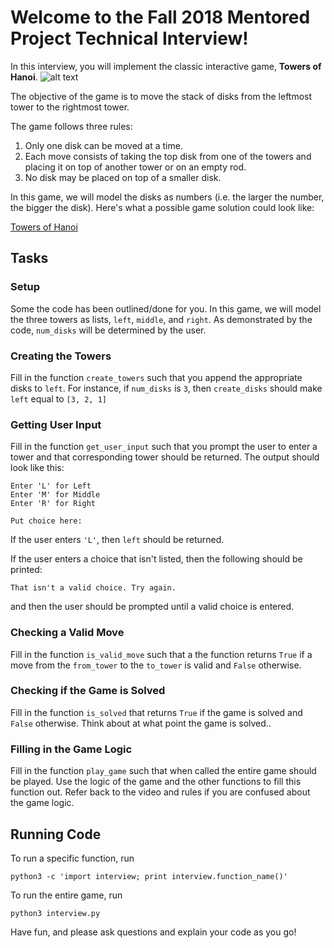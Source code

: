 # Welcome to the Fall 2018 Mentored Project Technical Interview!

In this interview, you will implement the classic interactive game, **Towers of Hanoi**.
![alt text](https://s3.amazonaws.com/codecademy-content/courses/cs-path-stacks/stacks-project/towers.gif "Logo Title Text 1")

The objective of the game is to move the stack of disks from the leftmost tower to the rightmost tower.

The game follows three rules:

1. Only one disk can be moved at a time.
2. Each move consists of taking the top disk from one of the towers and placing it on top of another tower or on an empty rod.
3. No disk may be placed on top of a smaller disk.

In this game, we will model the disks as numbers (i.e. the larger the number, the bigger the disk). Here's what a possible game solution could look like:

[Towers of Hanoi](https://s3.amazonaws.com/codecademy-content/courses/cs-path-stacks/towers.mov)

## Tasks

### Setup
Some the code has been outlined/done for you. In this game, we will model the three towers as lists, `left`, `middle`, and `right`. As demonstrated by the code, `num_disks` will be determined by the user.

### Creating the Towers
Fill in the function `create_towers` such that you append the appropriate disks to `left`. For instance, if `num_disks` is `3`, then `create_disks` should make `left` equal to `[3, 2, 1]`

### Getting User Input
Fill in the function `get_user_input` such that you prompt the user to enter a tower and that corresponding tower should be returned. The output should look like this:
```
Enter 'L' for Left
Enter 'M' for Middle
Enter 'R' for Right

Put choice here: 
```

If the user enters `'L'`, then `left` should be returned.

If the user enters a choice that isn't listed, then the following should be printed:
```
That isn't a valid choice. Try again.
```
and then the user should be prompted until a valid choice is entered.

### Checking a Valid Move
Fill in the function `is_valid_move` such that a the function returns `True` if a move from the `from_tower` to the `to_tower` is valid and `False` otherwise.

### Checking if the Game is Solved
Fill in the function `is_solved` that returns `True` if the game is solved and `False` otherwise. Think about at what point the game is solved..

### Filling in the Game Logic
Fill in the function `play_game` such that when called the entire game should be played. Use the logic of the game and the other functions to fill this function out. Refer back to the video and rules if you are confused about the game logic.

## Running Code
To run a specific function, run
```python3
python3 -c 'import interview; print interview.function_name()'
```

To run the entire game, run
```python3
python3 interview.py
```

Have fun, and please ask questions and explain your code as you go!


